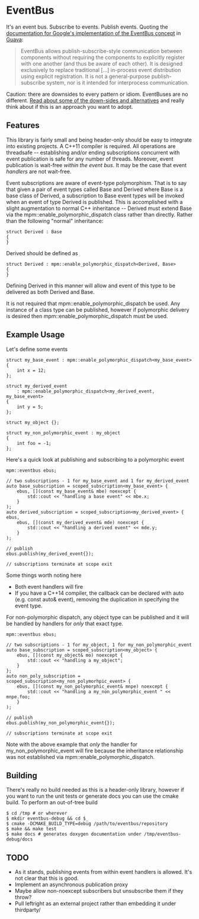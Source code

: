 # EventBus

It's an event bus. Subscribe to events. Publish events. Quoting the
[documentation for Google's implementation of the EventBus
concept](https://github.com/google/guava/wiki/EventBusExplained) in
[Guava](https://github.com/google/guava):

> EventBus allows publish-subscribe-style communication between components
> without requiring the components to explicitly register with one another (and
> thus be aware of each other). It is designed exclusively to replace
> traditional […] in-process event distribution using explicit registration. It
> is not a general-purpose publish-subscribe system, nor is it intended for
> interprocess communication.

Caution: there are downsides to every pattern or idiom. EventBuses are no
different. [Read about some of the down-sides and alternatives](http://endlesswhileloop.com/blog/2015/06/11/stop-using-event-buses/)
and really think about if this is an approach you want to adopt.

## Features

This library is fairly small and being header-only should be easy to integrate
into existing projects. A C++11 compiler is required. All operations are
threadsafe -- establishing and/or ending subscriptions concurrent with event
publication is safe for any number of threads. Moreover, event publication is
wait-free _within the event bus_. It may be the case that event _handlers_ are not
wait-free.

Event subscriptions are aware of event-type polymorphism. That is to say that
given a pair of event types called Base and Derived where Base is a base class
of Derived, a subscription to Base event types will be invoked when an event of
type Derived is published. This is accomplished with a slight augmentation to
normal C++ inheritance -- Derived must extend Base via the
mpm::enable_polymorphic_dispatch class rather than directly. Rather than the
following "normal" inheritance:

~~~{.cpp}
struct Derived : Base
{
}
~~~

Derived should be defined as

~~~{.cpp}
struct Derived : mpm::enable_polymorphic_dispatch<Derived, Base>
{
}
~~~

Defining Derived in this manner will allow and event of this type to be
delivered as both Derived and Base.

It is not required that mpm::enable_polymorphic_dispatch be used. Any instance
of a class type can be published, however if polymorphic delivery is desired
then mpm::enable_polymorphic_dispatch must be used.

## Example Usage

Let's define some events

~~~{.cpp}
struct my_base_event : mpm::enable_polymorphic_dispatch<my_base_event>
{
    int x = 12;
};

struct my_derived_event
    : mpm::enable_polymorphic_dispatch<my_derived_event, my_base_event>
{
    int y = 5;
};

struct my_object {};

struct my_non_polymorphic_event : my_object
{
    int foo = -1;
};
~~~

Here's a quick look at publishing and subscribing to a polymorphic event

~~~{.cpp}
mpm::eventbus ebus;

// two subscriptions - 1 for my_base_event and 1 for my_derived_event
auto base_subscription = scoped_subscription<my_base_event> {
    ebus, [](const my_base_event& mbe) noexcept {
        std::cout << "handling a base event" << mbe.x;
    }
);
auto derived_subscription = scoped_subscription<my_derived_event> { ebus,
    ebus, [](const my_derived_event& mde) noexcept {
        std::cout << "handling a derived event" << mde.y;
    }
);

// publish
ebus.publish(my_derived_event{});

// subscriptions terminate at scope exit
~~~

Some things worth noting here
* Both event handlers will fire
* If you have a C++14 compiler, the callback can be declared with auto (e.g.
  const auto& event), removing the duplication in specifying the event type.

For non-polymorphic dispatch, any object type can be published and it will be
handled by handlers for _only_ that exact type.

~~~{.cpp}
mpm::eventbus ebus;

// two subscriptions - 1 for my_object, 1 for my_non_polymorphic_event
auto base_subscription = scoped_subscription<my_object> {
    ebus, [](const my_object& mo) noexcept {
        std::cout << "handling a my_object";
    }
};
auto non_poly_subscription = scoped_subscription<my_non_polymorhpic_event> {
    ebus, [](const my_non_polymorphic_event& mnpe) noexcept {
        std::cout << "handling a my_non_polymorphic_event " << mnpe.foo;
    }
);

// publish
ebus.publish(my_non_polymorphic_event{});

// subscriptions terminate at scope exit
~~~

Note with the above example that _only_ the handler for my_non_polymorphic_event
will fire because the inheritance relationship was not established via
mpm::enable_polymorphic_dispatch.

## Building

There's really no build needed as this is a header-only library, however if you
want to run the unit tests or generate docs you can use the cmake build. To
perform an out-of-tree build

~~~{.txt}
$ cd /tmp # or wherever
$ mkdir eventbus-debug && cd $_
$ cmake -DCMAKE_BUILD_TYPE=debug /path/to/eventbus/repository
$ make && make test
$ make docs # generates doxygen documentation under /tmp/eventbus-debug/docs
~~~

## TODO
- As it stands, publishing events from within event handlers is allowed. It's
  not clear that this is good.
- Implement an asynchronous publication proxy
- Maybe allow non-noexcept subscribers but unsubscribe them if they throw?
- Pull leftright as an external project rather than embedding it under
  thirdparty/
